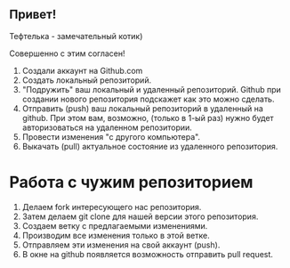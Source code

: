 ## Привет!

Тефтелька - замечательный котик)

Совершенно с этим согласен!

1. Создали аккаунт на Github.com
2. Создать локальный репозиторий.
3. "Подружить" ваш локальный и удаленный репозиторий. Github  при создании нового репозитория подскажет как это можно сделать.
4. Отправить (push) ваш локальный репозиторий в удаленный на github. При этом вам, возможно, (только в 1-ый раз) нужно будет авторизоваться на удаленном репозитории.
5. Провести изменения "с другого компьютера".
6. Выкачать (pull) актуальное состояние из удаленного репозитория.

# Работа с чужим репозиторием
1. Делаем fork интересующего нас репозитория.
2. Затем делаем git clone для нашей версии этого репозитория.
3. Создаем ветку с предлагаемыми изменениями.
4. Производим все изменения только в этой ветке.
5. Отправляем эти изменения на свой аккаунт (push).
6. В окне на github появляется возможность отправить pull request.
